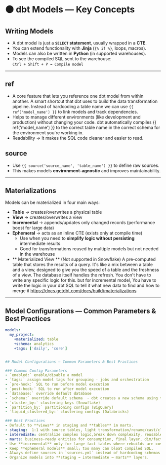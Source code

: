 # 🟠 dbt Models — Key Concepts

## Writing Models
- A dbt model is just a **`SELECT` statement**, usually wrapped in a **CTE**.  
- You can extend functionality with **Jinja** (`{% if %}`, loops, macros).  
- Models can also be written in **Python** (in supported warehouses).  
- To see the compiled SQL sent to the warehouse:  
  `Ctrl + Shift + P → Compile model`

---

## ref
- A core feature that lets you reference one dbt model from within another. A smart shortcut that dbt uses to build the data transformation pipeline. Instead of hardcoding a table name we can use `{{ ref('model_name') }}` to link models and track dependencies.  
- Helps to manage different environments (like development and production) without changing your code. dbt automatically compiles {{ ref('model_name') }} to the correct table name in the correct schema for the environment you're working in. 
-  Readability  -> It makes the SQL code cleaner and easier to read. 

## source
- Use `{{ source('source_name', 'table_name') }}` to define raw sources.  
- This makes models **environment-agnostic** and improves maintainability.  

---

## Materializations
Models can be materialized in four main ways:

- **Table** → creates/overwrites a physical table  
- **View** → creates/overwrites a view  
- **Incremental** → appends/updates only changed records (performance boost for large data)  
- **Ephemeral** → acts as an inline CTE (exists only at compile time)  
  - Use when you need to **simplify logic without persisting** intermediate results  
  - Good for transformations reused by multiple models but not needed in the warehouse  
- ** Materialized View ** (Not supported in Snowflake)
A pre-computed table that stores the results of a query. It's like a mix between a table and a view, designed to give you the speed of a table and the freshness of a view. The database itself handles the refresh. You don't have to write any specific logic for this. but for incremental model, You have to write the logic in your dbt SQL to tell it what new data to find and how to merge it
https://docs.getdbt.com/docs/build/materializations

---

## Model Configurations — Common Parameters & Best Practices

```yaml
models:
  my_project:
    +materialized: table
    +schema: analytics
    +tags: ['daily', 'core']


## Model Configurations — Common Parameters & Best Practices

### Common Config Parameters
- `enabled:` enable/disable a model  
- `tags:` assign model tags for grouping - jobs and orchestration
- `pre-hook:` SQL to run before model execution  
- `post-hook:` SQL to run after model execution  
- `database:` override default database  
- `schema:` override default schema  - dbt creates a new schema using the main schema + '_' + new schema name
- `cluster_by:` clustering keys (Snowflake)  
- `partition_by:` partitioning configs (BigQuery)  
- `liquid_clustered_by:` clustering configs (Databricks)  

### Best Practices
- Default to **views** in staging and **tables** in marts.  
- staging:  1:1 with source tables, light transformation/rename/cast/clean/no join or aggregations, naming: stg_[source]__[table]s.sql
- interediate: centralize complex logic,break down complexity, reusable building blocks, complex joins and aggregations, naming: int_[entity]s_[verb]s.sql
- marts: business-ready entities for consumption, final layer, dim/facts, organiza by business areas (marts/finance, marts/marketing)
- Use **incremental** only for large fact tables where rebuilds are costly.  
- Keep **ephemeral models** small; too many can bloat compiled SQL.  
- Always define sources in `sources.yml` instead of hardcoding schemas.  
- Organize models into **staging → intermediate → marts** layers.  
